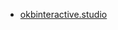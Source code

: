 * [okbinteractive.studio](https://okbinteractive.studio/en/insights/what-are-open-graph-metatags-and-how-to-use-them-in-web-pages)
